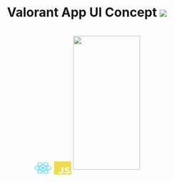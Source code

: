 <h1 align="center">Valorant App UI Concept <img src="https://img.icons8.com/nolan/38/valorant.png"/></h1>



<div style="display: inline_block" align = "center"><br>
<img align="center" alt="Jonas-React" height="30" width="40" src="https://raw.githubusercontent.com/devicons/devicon/master/icons/react/react-original.svg">
<img align="center" alt="Jonas-Js" height="30" width="40" src="https://raw.githubusercontent.com/devicons/devicon/master/icons/javascript/javascript-plain.svg">



<img src="/app.gif" width="150" height="300"/>
